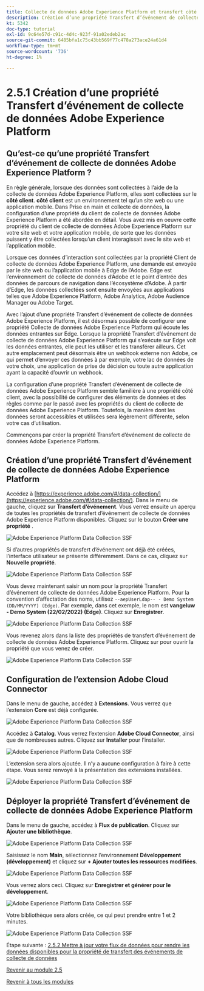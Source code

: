 ```yaml
---
title: Collecte de données Adobe Experience Platform et transfert côté événement en temps réel - Création d’une propriété Transfert d’événement de collecte de données Adobe Experience Platform
description: Création d’une propriété Transfert d’événement de collecte de données Adobe Experience Platform
kt: 5342
doc-type: tutorial
exl-id: 9c64e57d-c91c-4d4c-923f-91a02edeb2ac
source-git-commit: 6485bfa1c75c43bb569f77c478a273ace24a61d4
workflow-type: tm+mt
source-wordcount: '736'
ht-degree: 1%

---
```


# 2.5.1 Création d’une propriété Transfert d’événement de collecte de données Adobe Experience Platform

## Qu’est-ce qu’une propriété Transfert d’événement de collecte de données Adobe Experience Platform ?

En règle générale, lorsque des données sont collectées à l’aide de la collecte de données Adobe Experience Platform, elles sont collectées sur le **côté client**. **côté client** est un environnement tel qu’un site web ou une application mobile. Dans Prise en main et collecte de données, la configuration d’une propriété du client de collecte de données Adobe Experience Platform a été abordée en détail. Vous avez mis en oeuvre cette propriété du client de collecte de données Adobe Experience Platform sur votre site web et votre application mobile, de sorte que les données puissent y être collectées lorsqu’un client interagissait avec le site web et l’application mobile.

Lorsque ces données d’interaction sont collectées par la propriété Client de collecte de données Adobe Experience Platform, une demande est envoyée par le site web ou l’application mobile à Edge de l’Adobe. Edge est l’environnement de collecte de données d’Adobe et le point d’entrée des données de parcours de navigation dans l’écosystème d’Adobe. À partir d’Edge, les données collectées sont ensuite envoyées aux applications telles que Adobe Experience Platform, Adobe Analytics, Adobe Audience Manager ou Adobe Target.

Avec l’ajout d’une propriété Transfert d’événement de collecte de données Adobe Experience Platform, il est désormais possible de configurer une propriété Collecte de données Adobe Experience Platform qui écoute les données entrantes sur Edge. Lorsque la propriété Transfert d’événement de collecte de données Adobe Experience Platform qui s’exécute sur Edge voit les données entrantes, elle peut les utiliser et les transférer ailleurs. Cet autre emplacement peut désormais être un webhook externe non Adobe, ce qui permet d’envoyer ces données à par exemple, votre lac de données de votre choix, une application de prise de décision ou toute autre application ayant la capacité d’ouvrir un webhook.

La configuration d’une propriété Transfert d’événement de collecte de données Adobe Experience Platform semble familière à une propriété côté client, avec la possibilité de configurer des éléments de données et des règles comme par le passé avec les propriétés du client de collecte de données Adobe Experience Platform. Toutefois, la manière dont les données seront accessibles et utilisées sera légèrement différente, selon votre cas d’utilisation.

Commençons par créer la propriété Transfert d’événement de collecte de données Adobe Experience Platform.

## Création d’une propriété Transfert d’événement de collecte de données Adobe Experience Platform

Accédez à [https://experience.adobe.com/#/data-collection/](https://experience.adobe.com/#/data-collection/). Dans le menu de gauche, cliquez sur **Transfert d’événement**. Vous verrez ensuite un aperçu de toutes les propriétés de transfert d’événement de collecte de données Adobe Experience Platform disponibles. Cliquez sur le bouton **Créer une propriété** .

![Adobe Experience Platform Data Collection SSF](./images/launchhome.png)

Si d’autres propriétés de transfert d’événement ont déjà été créées, l’interface utilisateur se présente différemment. Dans ce cas, cliquez sur **Nouvelle propriété**.

![Adobe Experience Platform Data Collection SSF](./images/launchhomea.png)

Vous devez maintenant saisir un nom pour la propriété Transfert d’événement de collecte de données Adobe Experience Platform. Pour la convention d’affectation des noms, utilisez `--aepUserLdap-- - Demo System (DD/MM/YYYY) (Edge)`. Par exemple, dans cet exemple, le nom est **vangeluw - Demo System (22/02/2022) (Edge)**. Cliquez sur **Enregistrer**.

![Adobe Experience Platform Data Collection SSF](./images/ssf1.png)

Vous revenez alors dans la liste des propriétés de transfert d’événement de collecte de données Adobe Experience Platform. Cliquez sur pour ouvrir la propriété que vous venez de créer.

![Adobe Experience Platform Data Collection SSF](./images/ssf2.png)

## Configuration de l’extension Adobe Cloud Connector

Dans le menu de gauche, accédez à **Extensions**. Vous verrez que l’extension **Core** est déjà configurée.

![Adobe Experience Platform Data Collection SSF](./images/ssf3.png)

Accédez à **Catalog**. Vous verrez l’extension **Adobe Cloud Connector**, ainsi que de nombreuses autres. Cliquez sur **Installer** pour l’installer.

![Adobe Experience Platform Data Collection SSF](./images/ssf4.png)

L’extension sera alors ajoutée. Il n’y a aucune configuration à faire à cette étape. Vous serez renvoyé à la présentation des extensions installées.

![Adobe Experience Platform Data Collection SSF](./images/ssf5.png)

## Déployer la propriété Transfert d’événement de collecte de données Adobe Experience Platform

Dans le menu de gauche, accédez à **Flux de publication**. Cliquez sur **Ajouter une bibliothèque**.

![Adobe Experience Platform Data Collection SSF](./images/ssf6.png)

Saisissez le nom **Main**, sélectionnez l’environnement **Développement (développement)** et cliquez sur **+ Ajouter toutes les ressources modifiées**.

![Adobe Experience Platform Data Collection SSF](./images/ssf7.png)

Vous verrez alors ceci. Cliquez sur **Enregistrer et générer pour le développement**.

![Adobe Experience Platform Data Collection SSF](./images/ssf8.png)

Votre bibliothèque sera alors créée, ce qui peut prendre entre 1 et 2 minutes.

![Adobe Experience Platform Data Collection SSF](./images/ssf10.png)

Étape suivante : [2.5.2 Mettre à jour votre flux de données pour rendre les données disponibles pour la propriété de transfert des événements de collecte de données](./ex2.md)

[Revenir au module 2.5](./aep-data-collection-ssf.md)

[Revenir à tous les modules](./../../../overview.md)
